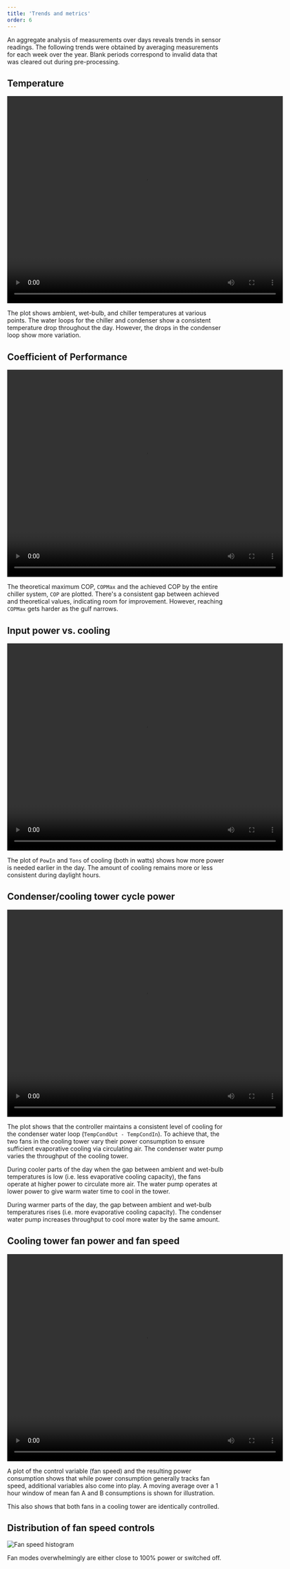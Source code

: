 ```yaml
---
title: 'Trends and metrics'
order: 6
---
```


An aggregate analysis of measurements over days reveals trends in sensor readings. The following trends were obtained by averaging measurements for each week over the year. Blank periods correspond to invalid data that was cleared out during pre-processing.

## Temperature

<video width="640" height="480" controls>
    <source src="img/6-temps.mp4">
</video>

The plot shows ambient, wet-bulb, and chiller temperatures at various points. The water loops for the chiller and condenser show a consistent temperature drop throughout the day. However, the drops in the condenser loop show more variation.

## Coefficient of Performance

<video width="640" height="480" controls>
    <source src="img/6-COP.mp4">
</video>

The theoretical maximum COP, `COPMax` and the achieved COP by the entire chiller system, `COP` are plotted. There's a consistent gap between achieved and theoretical values, indicating room for improvement. However, reaching `COPMax` gets harder as the gulf narrows.

## Input power vs. cooling

<video width="640" height="480" controls>
    <source src="img/6-pow-vs-cooling.mp4">
</video>

The plot of `PowIn` and `Tons` of cooling (both in watts) shows how more power is needed earlier in the day. The amount of cooling remains more or less consistent during daylight hours.

## Condenser/cooling tower cycle power

<video width="640" height="480" controls>
    <source src="img/6-cooling-tower-pow.mp4">
</video>

The plot shows that the controller maintains a consistent level of cooling for the condenser water loop (`TempCondOut - TempCondIn`). To achieve that, the two fans in the cooling tower vary their power consumption to ensure sufficient evaporative cooling via circulating air. The condenser water pump varies the throughput of the cooling tower.

During cooler parts of the day when the gap between ambient and wet-bulb temperatures is low (i.e. less evaporative cooling capacity), the fans operate at higher power to circulate more air. The water pump operates at lower power to give warm water time to cool in the tower.

During warmer parts of the day, the gap between ambient and wet-bulb temperatures rises (i.e. more evaporative cooling capacity). The condenser water pump increases throughput to cool more water by the same amount.

## Cooling tower fan power and fan speed

<video width="640" height="480" controls>
    <source src="img/6-fan-power-speed.mp4">
</video>

A plot of the control variable (fan speed) and the resulting power consumption shows that while power consumption generally tracks fan speed, additional variables also come into play. A moving average over a 1 hour window of mean fan A and B consumptions is shown for illustration.

This also shows that both fans in a cooling tower are identically controlled.

## Distribution of fan speed controls

![Fan speed histogram](img/6-fan-power-hist.png)

Fan modes overwhelmingly are either close to 100% power or switched off.